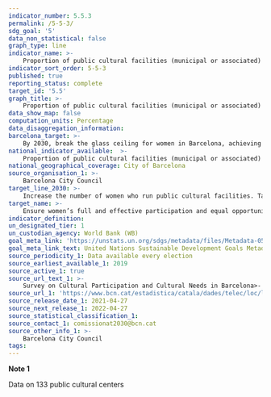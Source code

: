```yaml
---
indicator_number: 5.5.3
permalink: /5-5-3/
sdg_goal: '5'
data_non_statistical: false
graph_type: line
indicator_name: >-
    Proportion of public cultural facilities (municipal or associated) run by women
indicator_sort_order: 5-5-3
published: true
reporting_status: complete
target_id: '5.5'
graph_title: >-
    Proportion of public cultural facilities (municipal or associated) run by women
data_show_map: false
computation_units: Percentage
data_disaggregation_information:
barcelona_target: >-
    By 2030, break the glass ceiling for women in Barcelona, achieving parity in political, economic and social representation and leadership posts
national_indicator_available:  >-
    Proportion of public cultural facilities (municipal or associated) run by women
national_geographical_coverage: City of Barcelona
source_organisation_1: >-
    Barcelona City Council
target_line_2030: >-
    Increase the number of women who run public cultural facilities. Target value 2030: To be determined
target_name: >-
    Ensure women’s full and effective participation and equal opportunities for leadership at all levels of decision-making in political, economic and public life
indicator_definition:
un_designated_tier: 1
un_custodian_agency: World Bank (WB)
goal_meta_link: 'https://unstats.un.org/sdgs/metadata/files/Metadata-05-05-02.pdf'
goal_meta_link_text: United Nations Sustainable Development Goals Metadata (pdf 894kB)
source_periodicity_1: Data available every election
source_earliest_available_1: 2019
source_active_1: true
source_url_text_1: >-
    Survey on Cultural Participation and Cultural Needs in Barcelona>-
source_url_1: 'https://www.bcn.cat/estadistica/catala/dades/telec/loc/locgob/index.htm'
source_release_date_1: 2021-04-27
source_next_release_1: 2022-04-27
source_statistical_classification_1: 
source_contact_1: comissionat2030@bcn.cat
source_other_info_1: >-
    Barcelona City Council
tags:
---
```

**Note 1**

Data on 133 public cultural centers
